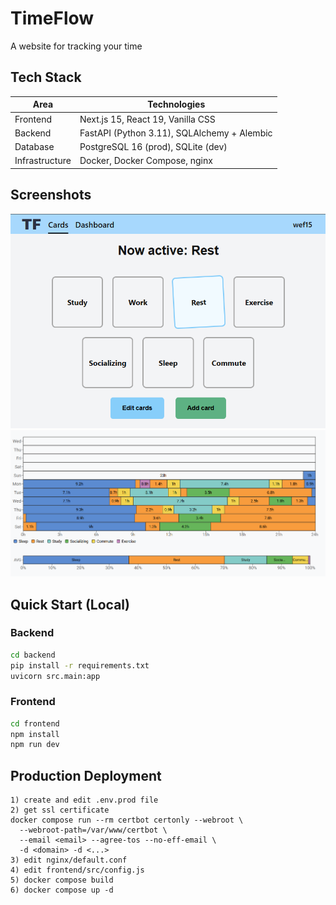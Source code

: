 
# TimeFlow

A website for tracking your time
    
## Tech Stack

| Area        | Technologies                                |
|-------------|---------------------------------------------|
| Frontend    | Next.js 15, React 19, Vanilla CSS           |
| Backend     | FastAPI (Python 3.11), SQLAlchemy + Alembic |
| Database    | PostgreSQL 16 (prod), SQLite (dev)          |
| Infrastructure | Docker, Docker Compose, nginx            |


## Screenshots
![Card selecter](./frontend/public/images/card-selecter-example-2.png)
![Dashboard](./frontend/public/images/dashboard-example-1.png)


## Quick Start (Local)
### Backend
```bash
cd backend
pip install -r requirements.txt
uvicorn src.main:app 
```
### Frontend
```bash
cd frontend
npm install
npm run dev
```

## Production Deployment
```
1) create and edit .env.prod file
2) get ssl certificate
docker compose run --rm certbot certonly --webroot \
  --webroot-path=/var/www/certbot \
  --email <email> --agree-tos --no-eff-email \
  -d <domain> -d <...>
3) edit nginx/default.conf
4) edit frontend/src/config.js
5) docker compose build
6) docker compose up -d
```